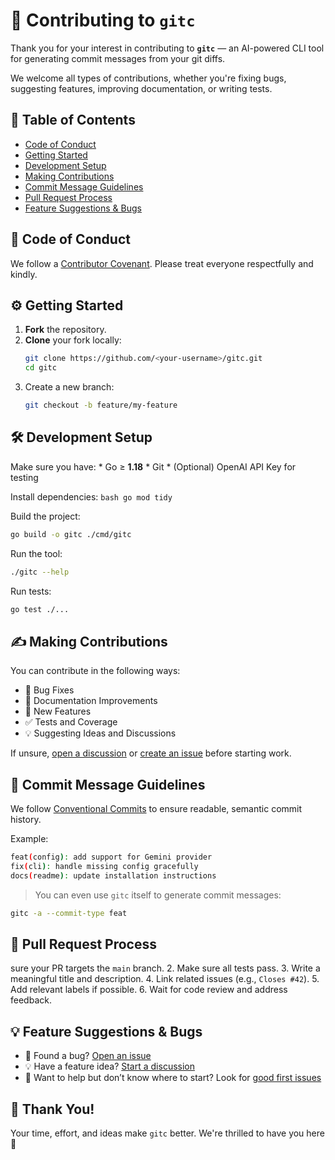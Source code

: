 # 🤝 Contributing to `gitc`

Thank you for your interest in contributing to **`gitc`** — an AI-powered CLI tool for generating commit messages from your git diffs.

We welcome all types of contributions, whether you're fixing bugs, suggesting features, improving documentation, or writing tests.


## 📌 Table of Contents
* [Code of Conduct](#-code-of-conduct)
* [Getting Started](#-getting-started)
* [Development Setup](#-development-setup)
* [Making Contributions](#-making-contributions)
* [Commit Message Guidelines](#-commit-message-guidelines)
* [Pull Request Process](#-pull-request-process)
* [Feature Suggestions & Bugs](#-feature-suggestions--bugs)

## 📜 Code of Conduct
We follow a [Contributor Covenant](https://www.contributor-covenant.org/version/2/1/code_of_conduct/). Please treat everyone respectfully and kindly.

## ⚙️ Getting Started
1. **Fork** the repository.
2. **Clone** your fork locally:
   ```bash
   git clone https://github.com/<your-username>/gitc.git
   cd gitc
   ```
3. Create a new branch:
   ```bash
   git checkout -b feature/my-feature
   ```

## 🛠 Development Setup
  Make sure you have:
    * Go ≥ **1.18**
    * Git
    * (Optional) OpenAI API Key for testing
  
  Install dependencies:
    ```bash
    go mod tidy
    ```

Build the project:
  ```bash
  go build -o gitc ./cmd/gitc
  ```

Run the tool:
  ```bash
  ./gitc --help
  ```

Run tests:
  ```bash
  go test ./...
  ```

## ✍️ Making Contributions
You can contribute in the following ways:
  * 🐛 Bug Fixes
  * 📄 Documentation Improvements
  * 🚀 New Features
  * ✅ Tests and Coverage
  * 💡 Suggesting Ideas and Discussions

If unsure, [open a discussion](https://github.com/rezatg/gitc/discussions) or [create an issue](https://github.com/rezatg/gitc/issues) before starting work.

## 🧾 Commit Message Guidelines
We follow [Conventional Commits](https://www.conventionalcommits.org) to ensure readable, semantic commit history.

Example:
  ```bash
  feat(config): add support for Gemini provider
  fix(cli): handle missing config gracefully
  docs(readme): update installation instructions
  ```

> You can even use `gitc` itself to generate commit messages:
  ```bash
  gitc -a --commit-type feat
  ```

## 🚀 Pull Request Process
sure your PR targets the `main` branch.
  2. Make sure all tests pass.
  3. Write a meaningful title and description.
  4. Link related issues (e.g., `Closes #42`).
  5. Add relevant labels if possible.
  6. Wait for code review and address feedback.

## 💡 Feature Suggestions & Bugs
* 💬 Found a bug? [Open an issue](https://github.com/rezatg/gitc/issues)
* 💡 Have a feature idea? [Start a discussion](https://github.com/rezatg/gitc/discussions)
* 🙌 Want to help but don’t know where to start? Look for [good first issues](https://github.com/rezatg/gitc/labels/good%20first%20issue)

## 🫶 Thank You!
Your time, effort, and ideas make `gitc` better. We're thrilled to have you here 🙌
